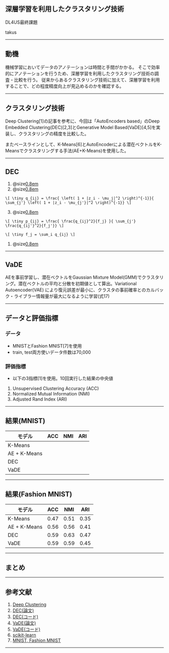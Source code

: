 ## 深層学習を利用したクラスタリング技術
DL4US最終課題

takus

---
## 動機

機械学習においてデータのアノテーションは時間と手間がかかる。
そこで効率的にアノテーションを行うため、深層学習を利用したクラスタリング技術の調査・比較を行う。
従来からあるクラスタリング技術に加えて、深層学習を利用することで、どの程度精度向上が見込めるのかを確認する。

---
## クラスタリング技術
Deep Clustering[1]の記事を参考に、今回は「AutoEncoders based」のDeep Embedded Clustering(DEC)[2,3]とGenerative Model Based(VaDE)[4,5]を実装し、クラスタリングの精度を比較した。

またベースラインとして、K-Means[6]とAutoEncoderによる潜在ベクトルをK-Meansでクラスタリングする手法(AE+K-Means)を使用した。

---
## DEC
 1. @size[0.8em](AutoEncoderにより事前学習し、潜在ベクトルをK-Meansでクラスタリングしセントロイドを算出)
 2. @size[0.8em](潜在ベクトル`\(z_i\)`とセントロイド`\(\mu_j\)`の差が自由度1のt分布に従うと仮定(予測値))

 `\[
     \tiny
    q_{ij} = \frac{ \left( 1 + |z_i - \mu_j|^2 \right)^{-1}}{ \sum_{j'} \left( 1 + |z_i - \mu_{j'}|^2 \right)^{-1}}
\]`

 3. @size[0.8em](正解の分布は予測値を二乗して標準化(正解値))

`\[
    \tiny
    p_{ij} = \frac{ \frac{q_{ij}^2}{f_j} }{ \sum_{j'} \frac{q_{ij'}^2}{f_j'}}
\]`

`\[
    \tiny
    f_j = \sum_i q_{ij}
\]`

 1. @size[0.8em](2と3の分布においてカルバック・ライブラー情報量を最小化するように学習)

---
## VaDE
AEを事前学習し、潜在ベクトルをGaussian Mixture Model(GMM)でクラスタリング。潜在ベクトルの平均と分散を初期値として算出。Variational Autoencoder(VAE) により復元誤差が最小に、クラスタの事前確率とのカルバック・ライブラー情報量が最大になるように学習(式17)

---
## データと評価指標
### データ
- MNISTとFashion MNIST[7]を使用
- train, test両方使いデータ件数は70,000

### 評価指標
- 以下の3指標[1]を使用。10回実行した結果の中央値
1. Unsupervised Clustering Accuracy (ACC)
2. Normalized Mutual Information (NMI)
3. Adjusted Rand Index (ARI)

---
## 結果(MNIST)
|モデル|ACC|NMI|ARI|
|---|---|---|---|
|K-Means||||
|AE + K-Means||||
|DEC||||
|VaDE|||

---
## 結果(Fashion MNIST)
|モデル|ACC|NMI|ARI|
|---|---|---|---|
|K-Means|0.47|0.51|0.35|
|AE + K-Means|0.56|0.56|0.41|
|DEC|0.59|0.63|0.47|
|VaDE|0.59|0.59|0.45|

---
## まとめ

---
## 参考文献
1. [Deep Clustering](https://deepnotes.io/deep-clustering)
2. [DEC(論文)](http://proceedings.mlr.press/v48/xieb16.pdf)
3. [DEC(コード)](https://github.com/XifengGuo/DEC-keras)
4. [VaDE(論文)](https://arxiv.org/pdf/1611.05148.pdf)
5. [VaDE(コード)](https://github.com/slim1017/VaDE)
6. [scikit-learn](https://scikit-learn.org/stable/modules/clustering.html)
7. [MNIST, Fashion MNIST](https://keras.io/ja/datasets/)

---
